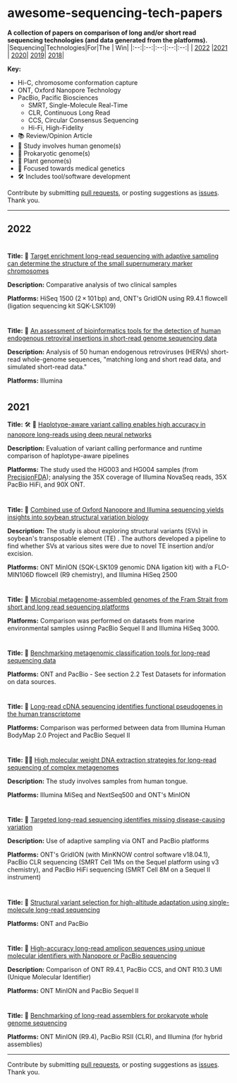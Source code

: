 # awesome-sequencing-tech-papers

**A collection of papers on comparison of long and/or short read sequencing technologies (and data generated from the platforms).**
|Sequencing|Technologies|For|The | Win|
|:--:|:--:|:--:|:--:|:--:|
| [2022](https://github.com/Nazeeefa/awesome-sequencing-tech-papers#2022) |[2021](https://github.com/Nazeeefa/awesome-sequencing-tech-papers#2021) | [2020](https://github.com/Nazeeefa/awesome-sequencing-tech-papers#2020)| [2019](https://github.com/Nazeeefa/awesome-sequencing-tech-papers/blob/master/Sequencing_Tech_2019_Papers.md)| [2018](https://github.com/Nazeeefa/awesome-sequencing-tech-papers/blob/master/Sequencing_Tech_2018_Papers.md)|
  
**Key:**
  - Hi-C, chromosome conformation capture
  - ONT, Oxford Nanopore Technology
  - PacBio, Pacific Biosciences
    - SMRT, Single-Molecule Real-Time
    - CLR, Continuous Long Read
    - CCS, Circular Consensus Sequencing
    - Hi-Fi, High-Fidelity
  - 📚 Review/Opinion Article
  - 🧬 Study involves human genome(s)
  - 🦠 Prokaryotic genome(s)
  - 🌱 Plant genome(s)
  - 💉 Focused towards medical genetics
  - 🛠 Includes tool/software development
  
  
Contribute by submitting [pull requests](https://github.com/Nazeeefa/awesome-sequencing-tech-papers/pulls), or posting suggestions as [issues](https://github.com/Nazeeefa/awesome-sequencing-tech-papers/issues). Thank you.

---

## 2022

#

**Title:** 🧬 [Target enrichment long-read sequencing with adaptive sampling can determine the structure of the small supernumerary marker chromosomes](https://www.nature.com/articles/s10038-021-01004-x)

**Description:** Comparative analysis of two clinical samples

**Platforms:** HiSeq 1500 (2 × 101 bp) and, ONT's GridION using R9.4.1 flowcell (ligation sequencing kit SQK-LSK109)

#

**Title:** 🧬 [An assessment of bioinformatics tools for the detection of human endogenous retroviral insertions in short-read genome sequencing data](https://www.biorxiv.org/content/10.1101/2022.02.18.481042v1)

**Description:** Analysis of 50 human endogenous retroviruses (HERVs) short-read whole-genome sequences, "matching long and short read data, and simulated short-read data."

**Platforms:** Illumina

#

## 2021

**Title:** 🛠 🧬 [Haplotype-aware variant calling enables high accuracy in nanopore long-reads using deep neural networks](https://www.nature.com/articles/s41592-021-01299-w)

**Description:** Evaluation of variant calling performance and runtime comparison of haplotype-aware pipelines

**Platforms:** The study used the HG003 and HG004 samples (from [PrecisionFDA](https://doi.org/10.1101/2020.11.13.380741)); analysing the 35X coverage of Illumina NovaSeq reads, 35X PacBio HiFi, and 90X ONT.

#

**Title:** 🌱 [Combined use of Oxford Nanopore and Illumina sequencing yields insights into soybean structural variation biology](https://www.biorxiv.org/content/10.1101/2021.08.26.457816v1)

**Description:** The study is about exploring structural variants (SVs) in soybean's transposable element (TE) . The authors developed a pipeline to find whether SVs at various sites were due to novel TE insertion and/or excision.

**Platforms:** ONT MinION (SQK-LSK109 genomic DNA ligation kit) with a FLO-MIN106D flowcell (R9 chemistry), and Illumina HiSeq 2500

#

**Title:** 🦠 [Microbial metagenome-assembled genomes of the Fram Strait from short and long read sequencing platforms](https://peerj.com/articles/11721/)

**Platforms:** Comparison was performed on datasets from marine environmental samples usinng PacBio Sequel II and Illumina HiSeq 3000.

#

**Title:** 🦠 [Benchmarking metagenomic classification tools for long-read sequencing data](https://www.biorxiv.org/content/10.1101/2020.11.25.397729v2)

**Platforms:** ONT and PacBio - See section 2.2 Test Datasets for information on data sources.

#

**Title:** 🧬 [Long-read cDNA sequencing identifies functional pseudogenes in the human transcriptome](https://www.biorxiv.org/content/10.1101/2021.03.29.437610v1)

**Platforms:** Comparison was performed between data from  Illumina Human BodyMap 2.0 Project and PacBio Sequel II

#

**Title:** 🦠😛 [High molecular weight DNA extraction strategies for long-read sequencing of complex metagenomes](https://www.biorxiv.org/content/10.1101/2021.03.03.433801v2)

**Description:** The study involves samples from human tongue.

**Platforms:** Illumina MiSeq and NextSeq500 and ONT's MinION

#

**Title:** 🧬 [Targeted long-read sequencing identifies missing disease-causing variation](https://www.cell.com/ajhg/fulltext/S0002-9297(21)00230-5)

**Description:** Use of adaptive sampling via ONT and PacBio platforms

**Platforms:** ONT's GridION (with MinKNOW control software v18.04.1), PacBio CLR sequencing (SMRT Cell 1Ms on the Sequel platform using v3 chemistry), and PacBio HiFi sequencing (SMRT Cell 8M on a Sequel II instrument)

#

**Title:** 🧬 [Structural variant selection for high-altitude adaptation using single-molecule long-read sequencing](https://www.biorxiv.org/content/10.1101/2021.03.27.436702v1)

**Platforms:** ONT and PacBio

#

**Title:** 🦠 [High-accuracy long-read amplicon sequences using unique molecular identifiers with Nanopore or PacBio sequencing](https://www.nature.com/articles/s41592-020-01041-y)

**Description:** Comparison of ONT R9.4.1, PacBio CCS, and ONT R10.3 UMI (Unique Molecular Identifier)

**Platforms:** ONT MinION and PacBio Sequel II

#

**Title:** 🦠 [Benchmarking of long-read assemblers for prokaryote whole genome sequencing](https://www.ncbi.nlm.nih.gov/pmc/articles/PMC6966772/)

**Platforms:** ONT MinION (R9.4), PacBio RSII (CLR), and Illumina (for hybrid assemblies)


---

Contribute by submitting [pull requests](https://github.com/Nazeeefa/awesome-sequencing-tech-papers/pulls), or posting suggestions as [issues](https://github.com/Nazeeefa/awesome-sequencing-tech-papers/issues). Thank you.
